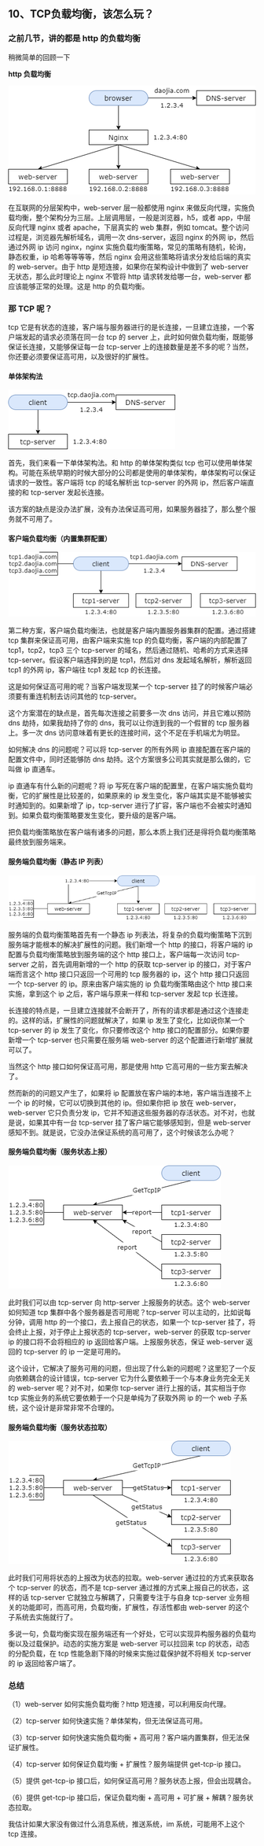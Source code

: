 ## 10、TCP负载均衡，该怎么玩？

### 之前几节，讲的都是 http 的负载均衡

稍微简单的回顾一下

**http 负载均衡**

![](image/ch2-10-http负载均衡.png)

在互联网的分层架构中，web-server 层一般都使用 nginx 来做反向代理，实施负载均衡，整个架构分为三层。上层调用层，一般是浏览器，h5，或者 app，中层反向代理 nginx 或者 apache，下层真实的 web 集群，例如 tomcat。整个访问过程是，浏览器先解析域名，调用一次 dns-server，返回 nginx 的外网 ip，然后通过外网 ip 访问 nginx，nginx 实施负载均衡策略，常见的策略有随机，轮询，静态权重，ip 哈希等等等等，然后 nginx 会用这些策略将请求分发给后端的真实的 web-server。由于 http 是短连接，如果你在架构设计中做到了 web-server 无状态，那么此时理论上 nginx 不管将 http 请求转发给哪一台，web-server 都应该能够正常的处理。这是 http 的负载均衡。

### 那 TCP 呢？

tcp 它是有状态的连接，客户端与服务器进行的是长连接，一旦建立连接，一个客户端发起的请求必须落在同一台 tcp 的 server 上，此时如何做负载均衡，既能够保证长连接，又能够保证每一台 tcp-server 上的连接数量是差不多的呢？当然，你还要必须要保证高可用，以及很好的扩展性。

#### 单体架构法

![](image/ch2-10-单体架构法.png)

首先，我们来看一下单体架构法。和 http 的单体架构类似 tcp 也可以使用单体架构。可能在系统早期的时候大部分的公司都是使用的单体架构，单体架构可以保证请求的一致性。客户端将 tcp 的域名解析出 tcp-server 的外网 ip，然后客户端直接的和 tcp-server 发起长连接。

该方案的缺点是没办法扩展，没有办法保证高可用，如果服务器挂了，那么整个服务就不可用了。

#### 客户端负载均衡（内置集群配置）

![](image/ch2-10-客户端负载均衡（内置集群配置）.png)

第二种方案，客户端负载均衡法，也就是客户端内置服务器集群的配置。通过搭建 tcp 集群来保证高可用，由客户端来实施 tcp 的负载均衡，客户端的内部配置了 tcp1，tcp2，tcp3 三个 tcp-server 的域名，然后通过随机、哈希的方式来选择 tcp-server。假设客户端选择到的是 tcp1，然后对 dns 发起域名解析，解析返回 tcp1 的外网 ip，客户端往 tcp1 发起 tcp 的长连接。

这是如何保证高可用的呢？当客户端发现某一个 tcp-server 挂了的时候客户端必须要有重连机制去访问其他的 tcp-server。

这个方案潜在的缺点是，首先每次连接之前要多一次 dns 访问，并且它难以预防 dns 劫持，如果我劫持了你的 dns，我可以让你连到我的一个假冒的 tcp 服务器上。多一次 dns 访问意味着有更长的连接时间，这个不足在手机端尤为明显。

如何解决 dns 的问题呢？可以将 tcp-server 的所有外网 ip 直接配置在客户端的配置文件中，同时还能够防 dns 劫持。这个方案很多公司其实就是那么做的，它叫做 ip 直通车。

ip 直通车有什么新的问题呢？将 ip 写死在客户端的配置里，在客户端实施负载均衡，它的扩展性是比较差的，如果原来的 ip 发生变化，客户端其实是不能够被实时通知到的。如果新增了 ip，tcp-server 进行了扩容，客户端也不会被实时通知到。如果负载均衡策略要发生变化，要升级的是客户端。

把负载均衡策略放在客户端有诸多的问题，那么本质上我们还是得将负载均衡策略最终放到服务端来。

#### 服务端负载均衡（静态 IP 列表）

![](image/ch2-10-服务端负载均衡（静态IP列表）.png)

服务端的负载均衡策略首先有一个静态 ip 列表法，将复杂的负载均衡策略下沉到服务端才能根本的解决扩展性的问题。我们新增一个 http 的接口，将客户端的 ip 配置与负载均衡策略放到服务端的这个 http 接口上，客户端每一次访问 tcp-server 之前，首先调用新增的一个 http 的获取 tcp-server ip 的接口，对于客户端而言这个 http 接口只返回一个可用的 tcp 服务器的 ip，这个 http 接口只返回一个 tcp-server 的 ip。原来由客户端实施的 ip 负载均衡策略由这个 http 接口来实施，拿到这个 ip 之后，客户端与原来一样和 tcp-server 发起 tcp 长连接。

长连接的特点是，一旦建立连接就不会断开了，所有的请求都是通过这个连接走的。这样的话，扩展性的问题就解决了，如果 ip 发生了变化，比如说你某一个 tcp-server 的 ip 发生了变化，你只要修改这个 http 接口的配置部分。如果你要新增一个 tcp-server 也只需要在服务端 web-server 的这个配置进行新增扩展就可以了。

当然这个 http 接口如何保证高可用，那是使用 http 它高可用的一些方案去解决了。

然而新的的问题又产生了，如果将 ip 配置放在客户端的本地，客户端当连接不上一个 ip 的时候，它可以切换到其他的 ip。但如果你把 ip 放在 web-server，web-server 它只负责分发 ip，它并不知道这些服务器的存活状态。对不对，也就是说，如果其中有一台 tcp-server 挂了客户端它能够感知到，但是 web-server 感知不到。就是说，它没办法保证系统的高可用了，这个时候该怎么办呢？

#### 服务端负载均衡（服务状态上报）

![](image/ch2-10-服务端负载均衡（服务状态上报）.png)

此时我们可以由 tcp-server 向 http-server 上报服务的状态。这个 web-server 如何知道 tcp 集群中各个服务器是否可用呢？tcp-server 可以主动的，比如说每分钟，调用 http 的一个接口，去上报自己的状态，如果一个 tcp-server 挂了，将会终止上报，对于停止上报状态的 tcp-server，web-server 的获取 tcp-server ip 的接口将不会将相应的 ip 返回给客户端。上报服务状态，保证 web-server 返回的 tcp-server 的 ip 一定是可用的。

这个设计，它解决了服务可用的问题，但出现了什么新的问题呢？这里犯了一个反向依赖耦合的设计错误，tcp-server 它为什么要依赖于一个与本身业务完全无关的 web-server 呢？对不对，如果你 tcp-server 进行上报的话，其实相当于你 tcp 实施业务的系统它要依赖于一个只是单纯为了获取外网 ip 的一个 web 子系统，这个设计是非常非常不合理的。

#### 服务端负载均衡（服务状态拉取）

![](image/ch2-10-服务端负载均衡（服务状态拉取）.png)

此时我们可用将状态的上报改为状态的拉取。web-server 通过拉的方式来获取各个 tcp-server 的状态，而不是 tcp-server 通过推的方式来上报自己的状态，这样的话 tcp-server 它就独立与解耦了，只需要专注于与自身 tcp-server 业务相关的功能即可，而高可用，负载均衡，扩展性，存活性都由 web-server 的这个子系统去实施就行了。

多说一句，负载均衡实现在服务端还有一个好处，它可以实现异构服务器的负载均衡以及过载保护。动态的实施方案是 web-server 可以拉回来 tcp 的状态，动态的分配负载，在 tcp 性能急剧下降的时候来实施过载保护就不将相关 tcp-server 的 ip 返回给客户端了。

### 总结

（1）web-server 如何实施负载均衡？http 短连接，可以利用反向代理。

（2）tcp-server 如何快速实施？单体架构，但无法保证高可用。

（3）tcp-server 如何快速实施负载均衡 + 高可用？客户端内置集群，但无法保证扩展性。

（4）tcp-server 如何保证负载均衡 + 扩展性？服务端提供 get-tcp-ip 接口。

（5）提供 get-tcp-ip 接口后，如何保证高可用？服务状态上报，但会出现耦合。

（6）提供 get-tcp-ip 接口后，保证负载均衡 + 高可用 + 可扩展 + 解耦？服务状态拉取。

我估计如果大家没有做过什么消息系统，推送系统，im 系统，可能用不上这个 tcp 连接。